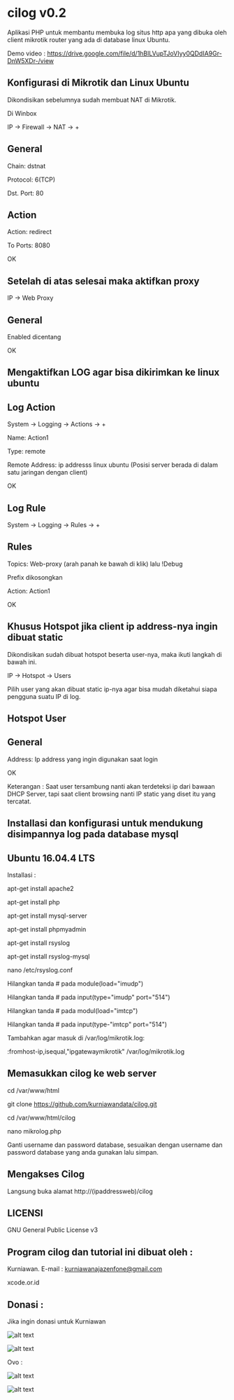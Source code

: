 # cilog v0.2
Aplikasi PHP untuk membantu membuka log situs http apa yang dibuka oleh client mikrotik router yang ada di database linux Ubuntu.

Demo video : https://drive.google.com/file/d/1hBlLVupTJoVIyy0QDdIA9Gr-DnW5XDr-/view

Konfigurasi di Mikrotik dan Linux Ubuntu
----------------------------------------

Dikondisikan sebelumnya sudah membuat NAT di Mikrotik. 

Di Winbox

IP -> Firewall -> NAT -> +

General
-------
Chain: dstnat

Protocol: 6(TCP)

Dst. Port: 80

Action
------

Action: redirect

To Ports: 8080

OK


Setelah di atas selesai maka aktifkan proxy
-------------------------------------------

IP -> Web Proxy

General
-------
Enabled dicentang 

OK

Mengaktifkan LOG agar bisa dikirimkan ke linux ubuntu
-----------------------------------------------------


Log Action
---------- 
System -> Logging -> Actions -> +

Name: Action1

Type: remote

Remote Address: ip addresss linux ubuntu (Posisi server berada di dalam satu jaringan dengan client)

OK

Log Rule
--------

System -> Logging -> Rules -> +

Rules
----- 

Topics: Web-proxy (arah panah ke bawah di klik) lalu !Debug
        
Prefix dikosongkan

Action: Action1

OK

Khusus Hotspot jika client ip address-nya ingin dibuat static
-------------------------------------------------------------

Dikondisikan sudah dibuat hotspot beserta user-nya, maka ikuti langkah di bawah ini.

IP -> Hotspot -> Users

Pilih user yang akan dibuat static ip-nya agar bisa mudah diketahui siapa pengguna suatu IP di log.

Hotspot User
------------

General
------- 

Address: Ip address yang ingin digunakan saat login

OK

Keterangan : Saat user tersambung nanti akan terdeteksi ip dari bawaan DHCP Server, tapi saat client browsing nanti IP static yang diset itu yang tercatat.

Installasi dan konfigurasi untuk mendukung disimpannya log pada database mysql
------------------------------------------------------------------------------


Ubuntu 16.04.4 LTS
------------------

Installasi :

apt-get install apache2

apt-get install php

apt-get install mysql-server

apt-get install phpmyadmin

apt-get install rsyslog

apt-get install rsyslog-mysql

nano /etc/rsyslog.conf

Hilangkan tanda # pada module(load="imudp")

Hilangkan tanda # pada input(type="imudp" port="514")

Hilangkan tanda # pada modul(load="imtcp")

Hilangkan tanda # pada input(type-"imtcp" port="514")

Tambahkan agar masuk di /var/log/mikrotik.log: 

:fromhost-ip,isequal,"ipgatewaymikrotik" /var/log/mikrotik.log

Memasukkan cilog ke web server
------------------------------

cd /var/www/html

git clone https://github.com/kurniawandata/cilog.git

cd /var/www/html/cilog

nano mikrolog.php

Ganti username dan password database, sesuaikan dengan username dan password database yang anda gunakan lalu simpan.

Mengakses Cilog
---------------

Langsung buka alamat http://(ipaddressweb)/cilog


LICENSI
------- 

GNU General Public License v3


Program cilog dan tutorial ini dibuat oleh :
--------------------------------------------

Kurniawan. E-mail : kurniawanajazenfone@gmail.com

xcode.or.id


Donasi :
--------
Jika ingin donasi untuk Kurniawan

![alt text](https://kurniawan.xcode.or.id/gofood.png)

![alt text](https://kurniawan.xcode.or.id/gopay.png)

Ovo :

![alt text](https://kurniawan.xcode.or.id/ovo3.png)

![alt text](https://kurniawan.xcode.or.id/ovo2.png)
